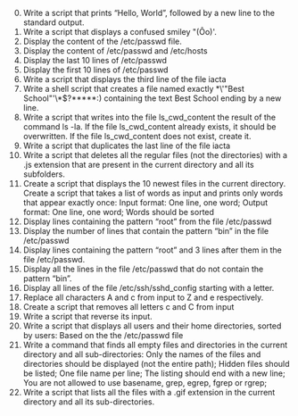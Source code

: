 0. Write a script that prints “Hello, World”, followed by a new line to the standard output. 
1. Write a script that displays a confused smiley "(Ôo)'.
2. Display the content of the /etc/passwd file.
3. Display the content of /etc/passwd and /etc/hosts 
4. Display the last 10 lines of /etc/passwd 
5. Display the first 10 lines of /etc/passwd 
6. Write a script that displays the third line of the file iacta 
7. Write a shell script that creates a file named exactly \*\\'"Best School"\'\\*$\?\*\*\*\*\*:) containing the text Best School ending by a new line. 
8. Write a script that writes into the file ls_cwd_content the result of the command ls -la. If the file ls_cwd_content already exists, it should be overwritten. If the file ls_cwd_content does not exist, create it. 
9. Write a script that duplicates the last line of the file iacta 
10. Write a script that deletes all the regular files (not the directories) with a .js extension that are present in the current directory and all its subfolders.
11. Create a script that displays the 10 newest files in the current directory. 
Create a script that takes a list of words as input and prints only words that appear exactly once: Input format: One line, one word; Output format: One line, one word; Words should be sorted 
14. Display lines containing the pattern “root” from the file /etc/passwd
15. Display the number of lines that contain the pattern “bin” in the file /etc/passwd 
16. Display lines containing the pattern “root” and 3 lines after them in the file /etc/passwd. 
17. Display all the lines in the file /etc/passwd that do not contain the pattern “bin”. 
18. Display all lines of the file /etc/ssh/sshd_config starting with a letter. 
19. Replace all characters A and c from input to Z and e respectively.
20. Create a script that removes all letters c and C from input 
21. Write a script that reverse its input.
22. Write a script that displays all users and their home directories, sorted by users: Based on the the /etc/passwd file
23. Write a command that finds all empty files and directories in the current directory and all sub-directories: Only the names of the files and directories should be displayed (not the entire path); Hidden files should be listed; One file name per line; The listing should end with a new line; You are not allowed to use basename, grep, egrep, fgrep or rgrep; 
24. Write a script that lists all the files with a .gif extension in the current directory and all its sub-directories. 
